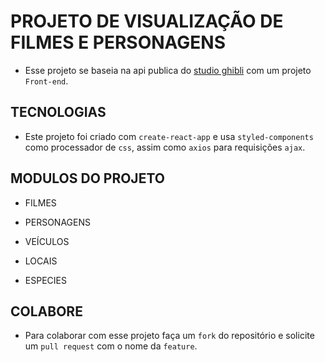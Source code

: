 # PROJETO DE VISUALIZAÇÃO DE FILMES E PERSONAGENS

- Esse projeto se baseia na api publica do [studio ghibli]("https://ghibliapi.herokuapp.com") com um projeto `Front-end`.

## TECNOLOGIAS 

- Este projeto foi criado com `create-react-app` e usa `styled-components` como processador de `css`, assim como `axios` para requisições `ajax`.

## MODULOS DO PROJETO

- FILMES

- PERSONAGENS

- VEÍCULOS

- LOCAIS 

- ESPECIES


## COLABORE

- Para colaborar com esse projeto faça um `fork` do repositório e solicite um `pull request` com o nome da `feature`.



